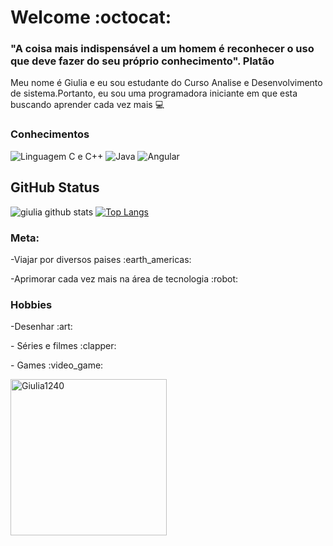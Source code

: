 
# Welcome :octocat:



 ### "A coisa mais indispensável a um homem é reconhecer o uso que deve fazer do seu próprio conhecimento". Platão 

 Meu nome é Giulia e eu sou estudante do Curso Analise e Desenvolvimento de sistema.Portanto, eu sou uma programadora iniciante em que esta buscando aprender cada vez mais :computer:
 </div>

### Conhecimentos
![Linguagem C e C++](https://img.shields.io/badge/-C%20e%20C%2B%2B-blue)
![Java](https://img.shields.io/badge/-Java-orange)
![Angular](https://img.shields.io/badge/-Angular-red)

## GitHub Status
 ![giulia github stats](https://github-readme-stats.vercel.app/api?username=Giulia1240&show_icons=true&theme=nightowl)
 [![Top Langs](https://github-readme-stats.vercel.app/api/top-langs/?username=Giulia1240&layout=compact&theme=nightowl)](https://github.com/Giulia1240/github-readme-stats)


### Meta:
<p> -Viajar por diversos paises :earth_americas: </p> 
<p> -Aprimorar cada vez mais na área de tecnologia :robot:</p> 

### Hobbies
<p> -Desenhar :art:
<p> - Séries e filmes :clapper:</p>
<p> - Games :video_game:</p>


<div><img  height="250" width="250" src="https://www.inventateq.com/assets/python/small.gif" alt="Giulia1240" />

